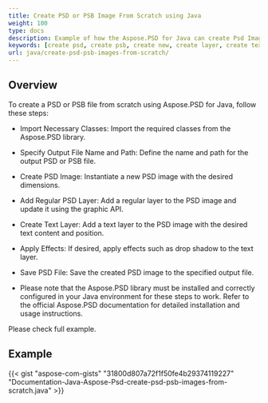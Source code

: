 ```yaml
---
title: Create PSD or PSB Image From Scratch using Java
weight: 100
type: docs
description: Example of how the Aspose.PSD for Java can create Psd Image from scratch
keywords: [create psd, create psb, create new, create layer, create text layer, psd api, java, code sample]
url: java/create-psd-psb-images-from-scratch/
---
```


## **Overview**
To create a PSD or PSB file from scratch using Aspose.PSD for Java, follow these steps:

- Import Necessary Classes: Import the required classes from the Aspose.PSD library.

- Specify Output File Name and Path: Define the name and path for the output PSD or PSB file.

- Create PSD Image: Instantiate a new PSD image with the desired dimensions.

- Add Regular PSD Layer: Add a regular layer to the PSD image and update it using the graphic API.

- Create Text Layer: Add a text layer to the PSD image with the desired text content and position.

- Apply Effects: If desired, apply effects such as drop shadow to the text layer.

- Save PSD File: Save the created PSD image to the specified output file.

- Please note that the Aspose.PSD library must be installed and correctly configured in your Java environment for these steps to work. Refer to the official Aspose.PSD documentation for detailed installation and usage instructions.

Please check full example.

## **Example**
{{< gist "aspose-com-gists" "31800d807a72f1f50fe4b29374119227" "Documentation-Java-Aspose-Psd-create-psd-psb-images-from-scratch.java" >}}